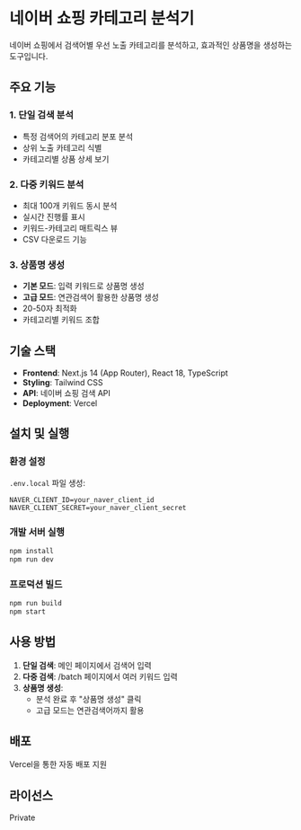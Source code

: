 # 네이버 쇼핑 카테고리 분석기

네이버 쇼핑에서 검색어별 우선 노출 카테고리를 분석하고, 효과적인 상품명을 생성하는 도구입니다.

## 주요 기능

### 1. 단일 검색 분석
- 특정 검색어의 카테고리 분포 분석
- 상위 노출 카테고리 식별
- 카테고리별 상품 상세 보기

### 2. 다중 키워드 분석
- 최대 100개 키워드 동시 분석
- 실시간 진행률 표시
- 키워드-카테고리 매트릭스 뷰
- CSV 다운로드 기능

### 3. 상품명 생성
- **기본 모드**: 입력 키워드로 상품명 생성
- **고급 모드**: 연관검색어 활용한 상품명 생성
- 20-50자 최적화
- 카테고리별 키워드 조합

## 기술 스택

- **Frontend**: Next.js 14 (App Router), React 18, TypeScript
- **Styling**: Tailwind CSS
- **API**: 네이버 쇼핑 검색 API
- **Deployment**: Vercel

## 설치 및 실행

### 환경 설정
`.env.local` 파일 생성:
```
NAVER_CLIENT_ID=your_naver_client_id
NAVER_CLIENT_SECRET=your_naver_client_secret
```

### 개발 서버 실행
```bash
npm install
npm run dev
```

### 프로덕션 빌드
```bash
npm run build
npm start
```

## 사용 방법

1. **단일 검색**: 메인 페이지에서 검색어 입력
2. **다중 검색**: /batch 페이지에서 여러 키워드 입력
3. **상품명 생성**: 
   - 분석 완료 후 "상품명 생성" 클릭
   - 고급 모드는 연관검색어까지 활용

## 배포

Vercel을 통한 자동 배포 지원

## 라이선스

Private
